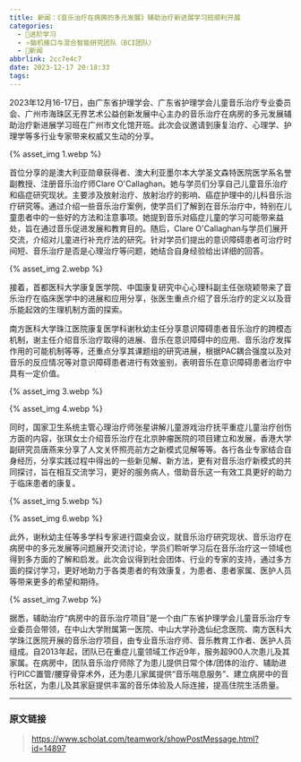 ```yaml
---
title: 新闻：《音乐治疗在病房的多元发展》辅助治疗新进展学习班顺利开展
categories:
  - 🌙进阶学习
  - ⭐脑机接口与混合智能研究团队（BCI团队）
  - 💫新闻
abbrlink: 2cc7e4c7
date: 2023-12-17 20:18:33
tags:
---
```


2023年12月16-17日，由广东省护理学会、广东省护理学会儿童音乐治疗专业委员会、广州市海珠区无界艺术公益创新发展中心主办的音乐治疗在病房的多元发展辅助治疗新进展学习班在广州市文化馆开班。此次会议邀请到康复治疗、心理学、护理学等多行业专家带来权威又生动的分享。

{% asset_img 1.webp %}

<!--more-->

首位分享的是澳大利亚勋章获得者、澳大利亚墨尔本大学圣文森特医院医学系名誉副教授、注册音乐治疗师Clare O'Callaghan。她与学员们分享自己儿童音乐治疗和癌症研究现状。主要涉及放射治疗、放射治疗的影响、癌症护理中的儿科音乐治疗研究等。通过介绍一些音乐治疗案例，使学员们了解到在音乐治疗中，特别在儿童患者中的一些好的方法和注意事项。她提到音乐对癌症儿童的学习可能带来益处，旨在通过音乐促进发展和教育目的。随后，Clare O'Callaghan与学员们展开交流，介绍对儿童进行补充疗法的研究。针对学员们提出的意识障碍患者可治疗时间短、音乐治疗是否是心理治疗等问题，她结合自身经验给出详细的回答。

{% asset_img 2.webp %}

接着，首都医科大学康复医学院、中国康复研究中心心理科副主任张晓颖带来了音乐治疗在临床医学中的进展和应用分享，张医生重点介绍了音乐治疗的定义以及音乐能起效的生理机制方面的探索。

南方医科大学珠江医院康复医学科谢秋幼主任分享意识障碍患者音乐治疗的跨模态机制，谢主任介绍音乐治疗取得的进展、音乐在意识障碍中的应用、音乐治疗发挥作用的可能机制等等，还重点分享其课题组的研究进展，根据PAC耦合强度以及对音乐的反应情况等对意识障碍患者进行有效鉴别，表明音乐在意识障碍患者治疗中具有一定价值。

{% asset_img 3.webp %}

{% asset_img 4.webp %}

同时，国家卫生系统主管心理治疗师张星讲解儿童游戏治疗抚平重症儿童治疗创伤方面的内容，张琪女士介绍音乐治疗在北京肿瘤医院的项目建立和发展，香港大学副研究员唐燕来分享了人文关怀照亮前方之新模式见解等等。各行各业专家结合自身经历，分享实践过程中得出的一些新见解、新方法，更有对音乐治疗新模式的共同探讨，旨在相互交流学习，更好的服务病人，借助音乐这一有效工具更好的助力于临床患者的康复。

{% asset_img 5.webp %}

{% asset_img 6.webp %}

此外，谢秋幼主任等多学科专家进行圆桌会议，就音乐治疗研究现状、音乐治疗在病房中的多元发展等问题展开交流讨论，学员们聆听学习后在音乐治疗这一领域也得到多方面的了解和启发。此次会议得到社会团体、行业的专家的支持，通过多方面的探讨学习，更好地助力于各类患者的有效康复，为患者、患者家属、医护人员等带来更多的希望和期待。

{% asset_img 7.webp %}

据悉，辅助治疗“病房中的音乐治疗项目”是一个由广东省护理学会儿童音乐治疗专业委员会带领，在中山大学附属第一医院、中山大学孙逸仙纪念医院、南方医科大学珠江医院开展的音乐治疗项目，由专业音乐治疗师、音乐教育工作者、医护人员组成。自2013年起，团队已在重症儿童领域工作近9年，服务超900人次患儿及其家属。在病房中，团队音乐治疗师除了为患儿提供日常个体/团体的治疗、辅助进行PICC置管/腰穿骨穿术外，还为患儿家属提供“音乐喘息服务”、建立病房中的音乐社区，为患儿及其家庭提供丰富的音乐体验及人际连接，提高住院生活质量。

***

### 原文链接

> <https://www.scholat.com/teamwork/showPostMessage.html?id=14897>

